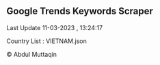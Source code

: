 

## Google Trends Keywords Scraper 
 
Last Update 11-03-2023 , 13:24:17

Country List :
VIETNAM.json



© Abdul Muttaqin 
